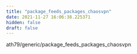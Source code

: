 ```yaml
---
title: "package_feeds_packages_chaosvpn"
date: 2021-11-27 16:06:38.225371
hidden: false
draft: false
---
```


ath79/generic/package_feeds_packages_chaosvpn

